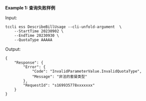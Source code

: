 **Example 1: 查询失败样例**



Input: 

```
tccli ess DescribeBillUsage --cli-unfold-argument  \
    --StartTime 20230902 \
    --EndTime 20230930 \
    --QuotaType AAAAA
```

Output: 
```
{
    "Response": {
        "Error": {
            "Code": "InvalidParameterValue.InvalidQuotaType",
            "Message": "非法的套餐类型"
        },
        "RequestId": "s169935778xxxxxxx"
    }
}
```

